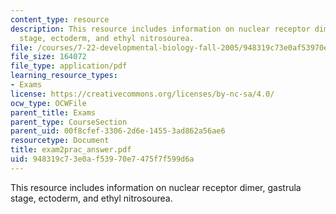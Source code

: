 ```yaml
---
content_type: resource
description: This resource includes information on nuclear receptor dimer, gastrula
  stage, ectoderm, and ethyl nitrosourea.
file: /courses/7-22-developmental-biology-fall-2005/948319c73e0af53970e7475f7f599d6a_exam2prac_answer.pdf
file_size: 164072
file_type: application/pdf
learning_resource_types:
- Exams
license: https://creativecommons.org/licenses/by-nc-sa/4.0/
ocw_type: OCWFile
parent_title: Exams
parent_type: CourseSection
parent_uid: 00f8cfef-3306-2d6e-1455-3ad862a56ae6
resourcetype: Document
title: exam2prac_answer.pdf
uid: 948319c7-3e0a-f539-70e7-475f7f599d6a
---
```

This resource includes information on nuclear receptor dimer, gastrula stage, ectoderm, and ethyl nitrosourea.